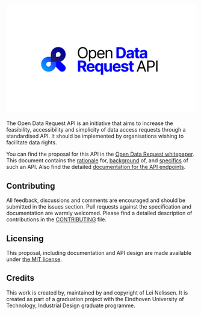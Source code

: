![Open Data Request API](./assets/open-data-request-api-logo@2x.png)
---
The Open Data Request API is an initiative that aims to increase the feasibility, accessibility and simplicity of data access requests through a standardised API. It should be implemented by organisations wishing to facilitate data rights.

You can find the proposal for this API in the [Open Data Request whitepaper](https://aeon.gitbook.io/open-data-rights-api/). This document contains the [rationale](https://aeon.gitbook.io/open-data-rights-api/why-a-data-request-api) for, [background](https://aeon.gitbook.io/open-data-rights-api/background) of, and [specifics](https://aeon.gitbook.io/open-data-rights-api/proposal) of such an API.  Also find the detailed [documentation for the API endpoints](https://bump.sh/doc/open-dsar-api).

## Contributing
All feedback, discussions and comments are encouraged and should be submitted in the issues section. Pull requests against the specification and documentation are warmly welcomed. Please find a detailed description of contributions in the [CONTRIBUTING](./CONTRIBUTING.md) file.

## Licensing
This proposal, including documentation and API design are made available under [the MIT license](./LICENSE).

## Credits
This work is created by, maintained by and copyright of Lei Nelissen. It is created as part of a graduation project with the Eindhoven University of Technology, Industrial Design graduate programme.